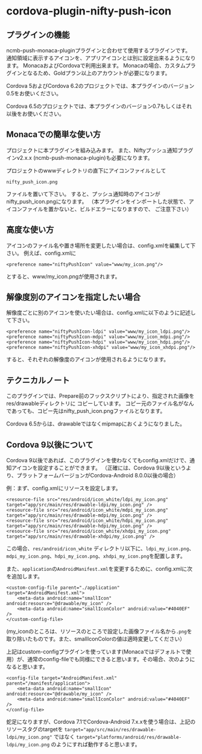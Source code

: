 # cordova-plugin-nifty-push-icon

## プラグインの機能

ncmb-push-monaca-pluginプラグインと合わせて使用するプラグインです。
通知領域に表示するアイコンを、アプリアイコンとは別に設定出来るようになります。
MonacaおよびCordovaで利用出来ます。
Monacaの場合、カスタムプラグインとなるため、Goldプラン以上のアカウントが必要になります。

Cordova 5およびCordova 6.2のプロジェクトでは、本プラグインのバージョン0.5をお使いください。

Cordova 6.5のプロジェクトでは、本プラグインのバージョン0.7もしくはそれ以後をお使いください。

## Monacaでの簡単な使い方

プロジェクトに本プラグインを組み込みます。
また、Niftyプッシュ通知プラグインv2.x.x (ncmb-push-monaca-plugin)も必要になります。

プロジェクトのwwwディレクトリの直下にアイコンファイルとして

    nifty_push_icon.png

ファイルを置いて下さい。
すると、プッシュ通知時のアイコンがnifty_push_icon.pngになります。
（本プラグインをインポートした状態で、アイコンファイルを置かないと、ビルドエラーになりますので、
ご注意下さい）


## 高度な使い方

アイコンのファイル名や置き場所を変更したい場合は、config.xmlを編集して下さい。
例えば、config.xmlに

    <preference name="niftyPushIcon" value="www/my_icon.png"/>

とすると、www/my_icon.pngが使用されます。

## 解像度別のアイコンを指定したい場合

解像度ごとに別のアイコンを使いたい場合は、config.xmlに以下のように記述して下さい。

    <preference name="niftyPushIcon-ldpi" value="www/my_icon_ldpi.png"/>
    <preference name="niftyPushIcon-mdpi" value="www/my_icon_mdpi.png"/>
    <preference name="niftyPushIcon-hdpi" value="www/my_icon_hdpi.png"/>
    <preference name="niftyPushIcon-xhdpi" value="www/my_icon_xhdpi.png"/>

すると、それぞれの解像度のアイコンが使用されるようになります。

## テクニカルノート

このプラグインでは、Prepare前のフックスクリプトにより、指定された画像をres/drawableディレクトリに
コピーしています。
コピー元のファイル名がなんであっても、コピー先はnifty_push_icon.pngファイルとなります。

Cordova 6.5からは、drawableではなくmipmapにおくようになりました。

## Cordova 9以後について

Cordova 9以後であれば、このプラグインを使わなくてもconfig.xmlだけで、通知アイコンを設定することができます。
（正確には、Cordova 9以後というより、プラットフォームバージョンがCordova-Android 8.0.0以後の場合）

例：まず、config.xmlにリソースを設定します。

```
<resource-file src="res/android/icon_white/ldpi_my_icon.png" target="app/src/main/res/drawable-ldpi/my_icon.png" />
<resource-file src="res/android/icon_white/mdpi_my_icon.png" target="app/src/main/res/drawable-mdpi/my_icon.png" />
<resource-file src="res/android/icon_white/hdpi_my_icon.png" target="app/src/main/res/drawable-hdpi/my_icon.png" />
<resource-file src="res/android/icon_white/xhdpi_my_icon.png" target="app/src/main/res/drawable-xhdpi/my_icon.png" />
```

この場合、`res/android/icon_white` ディレクトリ以下に、`ldpi_my_icon.png`、`mdpi_my_icon.png`、`hdpi_my_icon.png`、`xhdpi_my_icon.png`を配置します。

また、`application`の`AndroidManifest.xml`を変更するために、config.xmlに次を追加します。

```
<custom-config-file parent="./application" target="AndroidManifest.xml">
    <meta-data android:name="smallIcon" android:resource="@drawable/my_icon" />
    <meta-data android:name="smallIconColor" android:value="#4040EF" />
</custom-config-file>
```
(my_iconのところは、リソースのところで設定した画像ファイル名から`.png`を取り除いたものです。また、smallIconColorの値は適時変更してください）

上記はcustom-configプラグインを使っています(Monacaではデフォルトで使用）が、通常のconfig-fileでも同様にできると思います。その場合、次のようになると思います。

```
<config-file target="AndroidManifest.xml" parent="/manifest/application">
    <meta-data android:name="smallIcon" android:resource="@drawable/my_icon" />
    <meta-data android:name="smallIconColor" android:value="#4040EF" />
</config-file>
```

蛇足になりますが、Cordova 7.1でCordova-Android 7.x.xを使う場合は、上記のリソースタグのtargetを `target="app/src/main/res/drawable-ldpi/my_icon.png"` ではなく `target="platforms/android/res/drawable-ldpi/my_icon.png` のようにすれば動作すると思います。 
